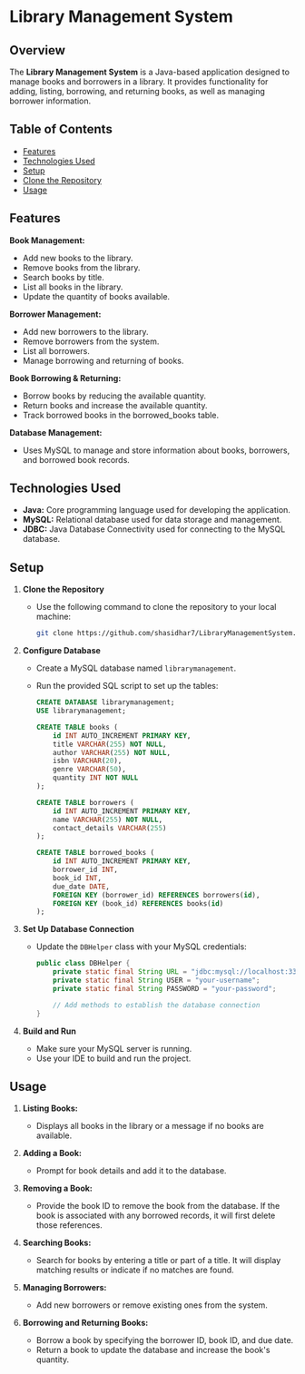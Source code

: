 # Library Management System

## Overview

The **Library Management System** is a Java-based application designed to manage books and borrowers in a library. It provides functionality for adding, listing, borrowing, and returning books, as well as managing borrower information.

## Table of Contents

- [Features](#features)
- [Technologies Used](#technologies-used)
- [Setup](#setup)
- [Clone the Repository](*clone-the-repository*)
- [Usage](#usage)

## Features

**Book Management:**

- Add new books to the library.
- Remove books from the library.
- Search books by title.
- List all books in the library.
- Update the quantity of books available.
  
**Borrower Management:**

- Add new borrowers to the library.
- Remove borrowers from the system.
- List all borrowers.
- Manage borrowing and returning of books.
  
**Book Borrowing & Returning:**

- Borrow books by reducing the available quantity.
- Return books and increase the available quantity.
- Track borrowed books in the borrowed_books table.
  
**Database Management:**

- Uses MySQL to manage and store information about books, borrowers, and borrowed book records.

## Technologies Used

- **Java:** Core programming language used for developing the application.
- **MySQL:** Relational database used for data storage and management.
- **JDBC:** Java Database Connectivity used for connecting to the MySQL database.

## Setup

1. **Clone the Repository**
   - Use the following command to clone the repository to your local machine:
     ```bash
     git clone https://github.com/shasidhar7/LibraryManagementSystem.git
     ```
2. **Configure Database**
   - Create a MySQL database named `librarymanagement`.
   - Run the provided SQL script to set up the tables:
     
     ```sql
     CREATE DATABASE librarymanagement;
     USE librarymanagement;

     CREATE TABLE books (
         id INT AUTO_INCREMENT PRIMARY KEY,
         title VARCHAR(255) NOT NULL,
         author VARCHAR(255) NOT NULL,
         isbn VARCHAR(20),
         genre VARCHAR(50),
         quantity INT NOT NULL
     );

     CREATE TABLE borrowers (
         id INT AUTO_INCREMENT PRIMARY KEY,
         name VARCHAR(255) NOT NULL,
         contact_details VARCHAR(255)
     );

     CREATE TABLE borrowed_books (
         id INT AUTO_INCREMENT PRIMARY KEY,
         borrower_id INT,
         book_id INT,
         due_date DATE,
         FOREIGN KEY (borrower_id) REFERENCES borrowers(id),
         FOREIGN KEY (book_id) REFERENCES books(id)
     );
     ```

3. **Set Up Database Connection**
   - Update the `DBHelper` class with your MySQL credentials:
     ```java
     public class DBHelper {
         private static final String URL = "jdbc:mysql://localhost:3306/librarymanagement";
         private static final String USER = "your-username";
         private static final String PASSWORD = "your-password";

         // Add methods to establish the database connection
     }
     ```

4. **Build and Run**
   - Make sure your MySQL server is running.
   - Use your IDE to build and run the project.
     
## Usage
1. **Listing Books:**

    - Displays all books in the library or a message if no books are available.
2. **Adding a Book:**

    - Prompt for book details and add it to the database.
3. **Removing a Book:**

    - Provide the book ID to remove the book from the database. If the book is associated with any borrowed records, it will first delete those references.
4. **Searching Books:**

    - Search for books by entering a title or part of a title. It will display matching results or indicate if no matches are found.
5. **Managing Borrowers:**

    - Add new borrowers or remove existing ones from the system.
6. **Borrowing and Returning Books:**

    - Borrow a book by specifying the borrower ID, book ID, and due date.
    - Return a book to update the database and increase the book's quantity.

